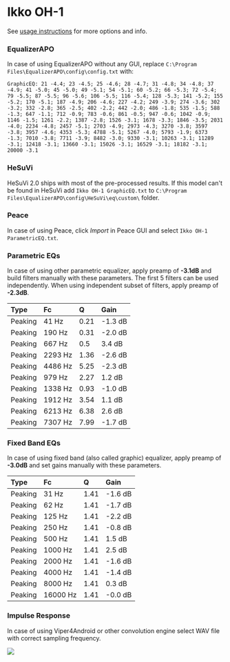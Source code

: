 # Ikko OH-1
See [usage instructions](https://github.com/jaakkopasanen/AutoEq#usage) for more options and info.

### EqualizerAPO
In case of using EqualizerAPO without any GUI, replace `C:\Program Files\EqualizerAPO\config\config.txt`
with:
```
GraphicEQ: 21 -4.4; 23 -4.5; 25 -4.6; 28 -4.7; 31 -4.8; 34 -4.8; 37 -4.9; 41 -5.0; 45 -5.0; 49 -5.1; 54 -5.1; 60 -5.2; 66 -5.3; 72 -5.4; 79 -5.5; 87 -5.5; 96 -5.6; 106 -5.5; 116 -5.4; 128 -5.3; 141 -5.2; 155 -5.2; 170 -5.1; 187 -4.9; 206 -4.6; 227 -4.2; 249 -3.9; 274 -3.6; 302 -3.2; 332 -2.8; 365 -2.5; 402 -2.2; 442 -2.0; 486 -1.8; 535 -1.5; 588 -1.3; 647 -1.1; 712 -0.9; 783 -0.6; 861 -0.5; 947 -0.6; 1042 -0.9; 1146 -1.5; 1261 -2.2; 1387 -2.8; 1526 -3.1; 1678 -3.3; 1846 -3.5; 2031 -4.0; 2234 -4.8; 2457 -5.1; 2703 -4.9; 2973 -4.3; 3270 -3.8; 3597 -3.8; 3957 -4.6; 4353 -5.3; 4788 -5.1; 5267 -4.0; 5793 -1.9; 6373 -1.3; 7010 -3.8; 7711 -3.9; 8482 -3.0; 9330 -3.1; 10263 -3.1; 11289 -3.1; 12418 -3.1; 13660 -3.1; 15026 -3.1; 16529 -3.1; 18182 -3.1; 20000 -3.1
```

### HeSuVi
HeSuVi 2.0 ships with most of the pre-processed results. If this model can't be found in HeSuVi add
`Ikko OH-1 GraphicEQ.txt` to `C:\Program Files\EqualizerAPO\config\HeSuVi\eq\custom\` folder.

### Peace
In case of using Peace, click *Import* in Peace GUI and select `Ikko OH-1 ParametricEQ.txt`.

### Parametric EQs
In case of using other parametric equalizer, apply preamp of **-3.1dB** and build filters manually
with these parameters. The first 5 filters can be used independently.
When using independent subset of filters, apply preamp of **-2.3dB**.

| Type    | Fc      |    Q | Gain    |
|:--------|:--------|:-----|:--------|
| Peaking | 41 Hz   | 0.21 | -1.3 dB |
| Peaking | 190 Hz  | 0.31 | -2.0 dB |
| Peaking | 667 Hz  | 0.5  | 3.4 dB  |
| Peaking | 2293 Hz | 1.36 | -2.6 dB |
| Peaking | 4486 Hz | 5.25 | -2.3 dB |
| Peaking | 979 Hz  | 2.27 | 1.2 dB  |
| Peaking | 1338 Hz | 0.93 | -1.0 dB |
| Peaking | 1912 Hz | 3.54 | 1.1 dB  |
| Peaking | 6213 Hz | 6.38 | 2.6 dB  |
| Peaking | 7307 Hz | 7.99 | -1.7 dB |

### Fixed Band EQs
In case of using fixed band (also called graphic) equalizer, apply preamp of **-3.0dB** and set
gains manually with these parameters.

| Type    | Fc       |    Q | Gain    |
|:--------|:---------|:-----|:--------|
| Peaking | 31 Hz    | 1.41 | -1.6 dB |
| Peaking | 62 Hz    | 1.41 | -1.7 dB |
| Peaking | 125 Hz   | 1.41 | -2.2 dB |
| Peaking | 250 Hz   | 1.41 | -0.8 dB |
| Peaking | 500 Hz   | 1.41 | 1.5 dB  |
| Peaking | 1000 Hz  | 1.41 | 2.5 dB  |
| Peaking | 2000 Hz  | 1.41 | -1.6 dB |
| Peaking | 4000 Hz  | 1.41 | -1.4 dB |
| Peaking | 8000 Hz  | 1.41 | 0.3 dB  |
| Peaking | 16000 Hz | 1.41 | -0.0 dB |

### Impulse Response
In case of using Viper4Android or other convolution engine select WAV file with correct sampling frequency.

![](https://raw.githubusercontent.com/jaakkopasanen/AutoEq/master/results/oratory1990/usound/Ikko%20OH-1/Ikko%20OH-1.png)